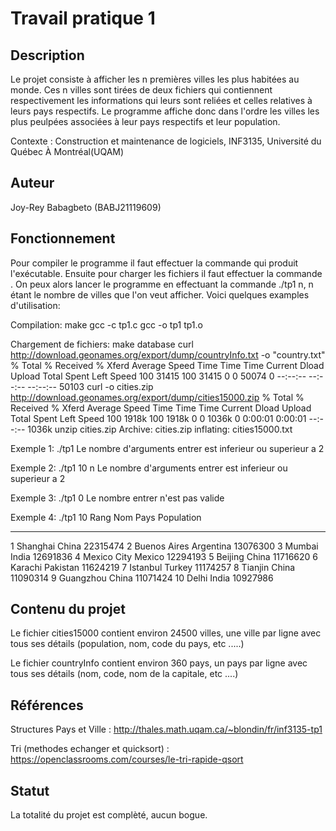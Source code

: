 # Travail pratique 1

## Description

Le projet consiste à afficher les n premières villes les plus habitées au monde. Ces n villes sont tirées de deux fichiers qui contiennent respectivement les informations qui leurs sont reliées et celles relatives à leurs pays respectifs. Le programme affiche donc dans l'ordre les villes les plus peulpées associées à leur pays respectifs et leur population.

Contexte : Construction et maintenance de logiciels, INF3135, Université du Québec À Montréal(UQAM)

## Auteur

Joy-Rey Babagbeto (BABJ21119609)

## Fonctionnement

Pour compiler le programme il faut effectuer la commande <make> qui produit l'exécutable. Ensuite pour charger les fichiers il faut effectuer la commande <make database>. On peux alors lancer le programme en effectuant la commande ./tp1 n, n étant le nombre de villes que l'on veut afficher. Voici quelques examples d'utilisation:

Compilation:
make
gcc -c tp1.c
gcc -o tp1 tp1.o

Chargement de fichiers:
make database
curl http://download.geonames.org/export/dump/countryInfo.txt -o "country.txt"
% Total    % Received % Xferd  Average Speed   Time    Time     Time  Current
Dload  Upload   Total   Spent    Left  Speed
100 31415  100 31415    0     0  50074      0 --:--:-- --:--:-- --:--:-- 50103
curl -o cities.zip http://download.geonames.org/export/dump/cities15000.zip
% Total    % Received % Xferd  Average Speed   Time    Time     Time  Current
Dload  Upload   Total   Spent    Left  Speed
100 1918k  100 1918k    0     0  1036k      0  0:00:01  0:00:01 --:--:-- 1036k
unzip cities.zip
Archive:  cities.zip
inflating: cities15000.txt 

Exemple 1:
./tp1
Le nombre d'arguments entrer est inferieur ou superieur a 2

Exemple 2:
./tp1 10 n
Le nombre d'arguments entrer est inferieur ou superieur a 2

Exemple 3:
./tp1 0
Le nombre entrer n'est pas valide

Exemple 4:
./tp1 10
Rang  Nom                                                Pays                                               Population
----  ---                                                ----                                               ----------
   1  Shanghai                                           China                                                22315474
   2  Buenos Aires                                       Argentina                                            13076300
   3  Mumbai                                             India                                                12691836
   4  Mexico City                                        Mexico                                               12294193
   5  Beijing                                            China                                                11716620
   6  Karachi                                            Pakistan                                             11624219
   7  Istanbul                                           Turkey                                               11174257
   8  Tianjin                                            China                                                11090314
   9  Guangzhou                                          China                                                11071424
  10  Delhi                                              India                                                10927986

## Contenu du projet

Le fichier cities15000 contient environ 24500 villes, une ville par ligne avec tous ses détails (population, nom, code du pays, etc .....)

Le fichier countryInfo contient environ 360 pays, un pays par ligne avec tous ses détails (nom, code, nom de la capitale, etc ....)

## Références

Structures Pays et Ville : http://thales.math.uqam.ca/~blondin/fr/inf3135-tp1

Tri (methodes echanger et quicksort) : https://openclassrooms.com/courses/le-tri-rapide-qsort

## Statut

La totalité du projet est complèté, aucun bogue.
